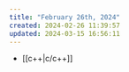 ```yaml
---
title: "February 26th, 2024"
created: 2024-02-26 11:39:57
updated: 2024-03-15 16:56:11
---
```

  * [[c++|c/c++]]